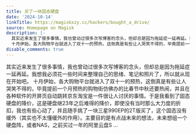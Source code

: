 ```yaml
---
title: 买了一块固态硬盘
date: '2024-10-14'
linkTitle: https://magiskxzy.cc/hackers/bought_a_drive/
source: Homepage on Magisk
description: |-
  其实近来发生了很多事情，我也曾动过很多次写博客的念头，但却总是因为拖延症一延再延。我想我必须花一些时间来整理自己的思绪、笔记和照片了，所以就从现在开始吧。
  十月伊始，各大购物平台就进入了双十一的预热，这倒真是有些让人哭笑不得的，毕竟提前一个月预热的购物街仿佛办的比春节中秋还要热闹，并且在各种软件的开屏页自动跳转京东淘宝是一件很让人讨厌的事情。于是我看到了固态硬盘的降价，这是硬盘继23年之后难得的降价，即使没有当时那么大力度的折扣，我也有些心动了，并且随手挑了一块三星990EP的2T版买了，这个固态没有缓外（其实也不太懂缓外的作用）。主要目的是有点战未来的想法，未来想组一个硬盘阵，或者NAS，之前买过一年的阿里云盘S ...
disable_comments: true
---
```

其实近来发生了很多事情，我也曾动过很多次写博客的念头，但却总是因为拖延症一延再延。我想我必须花一些时间来整理自己的思绪、笔记和照片了，所以就从现在开始吧。
十月伊始，各大购物平台就进入了双十一的预热，这倒真是有些让人哭笑不得的，毕竟提前一个月预热的购物街仿佛办的比春节中秋还要热闹，并且在各种软件的开屏页自动跳转京东淘宝是一件很让人讨厌的事情。于是我看到了固态硬盘的降价，这是硬盘继23年之后难得的降价，即使没有当时那么大力度的折扣，我也有些心动了，并且随手挑了一块三星990EP的2T版买了，这个固态没有缓外（其实也不太懂缓外的作用）。主要目的是有点战未来的想法，未来想组一个硬盘阵，或者NAS，之前买过一年的阿里云盘S ...